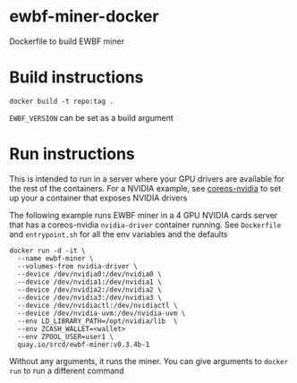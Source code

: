 # ewbf-miner-docker

Dockerfile to build EWBF miner

# Build instructions

```
docker build -t repo:tag .
```

`EWBF_VERSION` can be set as a build argument

# Run instructions

This is intended to run in a server where your GPU drivers are available for the rest of the containers. For a NVIDIA example, see [coreos-nvidia](https://github.com/src-d/coreos-nvidia) to set up your a container that exposes NVIDIA drivers

The following example runs EWBF miner in a 4 GPU NVIDIA cards server that has a coreos-nvidia `nvidia-driver` container running. See `Dockerfile` and `entrypoint.sh` for all the env variables and the defaults

```
docker run -d -it \
  --name ewbf-miner \
  --volumes-from nvidia-driver \
  --device /dev/nvidia0:/dev/nvidia0 \
  --device /dev/nvidia1:/dev/nvidia1 \
  --device /dev/nvidia2:/dev/nvidia2 \
  --device /dev/nvidia3:/dev/nvidia3 \
  --device /dev/nvidiactl:/dev/nvidiactl \
  --device /dev/nvidia-uvm:/dev/nvidia-uvm \
  --env LD_LIBRARY_PATH=/opt/nvidia/lib  \
  --env ZCASH_WALLET=<wallet>
  --env ZPOOL_USER=user1 \
  quay.io/srcd/ewbf-miner:v0.3.4b-1
```

Without any arguments, it runs the miner. You can give arguments to `docker run` to run a different command
